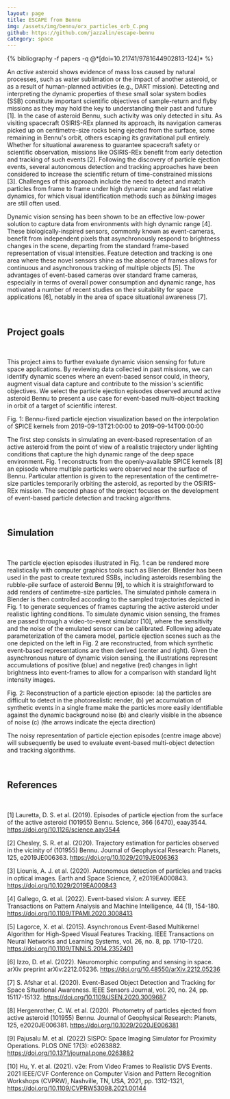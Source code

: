 ```yaml
---
layout: page
title: ESCAPE from Bennu
img: /assets/img/bennu/orx_particles_orb_C.png
github: https://github.com/jazzalin/escape-bennu
category: space
---
```


<div class="publications">
  {% bibliography -f papers -q @*[doi=10.21741/9781644902813-124]* %}
</div>

An *active* asteroid shows evidence of mass loss caused by natural processes, such as water sublimation or the impact of another asteroid, or as a result of human-planned activities (e.g., DART mission). Detecting and interpreting the dynamic properties of these small solar system bodies (SSB) constitute important scientific objectives of sample-return and flyby missions as they may hold the key to understanding their past and future [1]. In the case of asteroid Bennu, such activity was only detected in situ. As visiting spacecraft OSIRIS-REx planned its approach, its navigation cameras picked up on centimetre-size rocks being ejected from the surface, some remaining in Bennu's orbit, others escaping its gravitational pull entirely. Whether for situational awareness to guarantee spacecraft safety or scientific observation, missions like OSIRIS-REx benefit from early detection and tracking of such events [2]. Following the discovery of particle ejection events, several autonomous detection and tracking approaches have been considered to increase the scientific return of time-constrained missions [3]. Challenges of this approach include the need to detect and match particles from frame to frame under high dynamic range and fast relative dynamics, for which visual identification methods such as *blinking* images are still often used.

Dynamic vision sensing has been shown to be an effective low-power solution to capture data from environments with high dynamic range [4]. These biologically-inspired sensors, commonly known as event-cameras, benefit from independent pixels that asynchronously respond to brightness changes in the scene, departing from the standard frame-based representation of visual intensities. Feature detection and tracking is one area where these novel sensors shine as the absence of frames allows for continuous and asynchronous tracking of multiple objects [5]. The advantages of event-based cameras over standard frame cameras, especially in terms of overall power consumption and dynamic range, has motivated a number of recent studies on their suitability for space applications [6], notably in the area of space situational awareness [7].

<br>
<h2>Project goals</h2>
<br>

This project aims to further evaluate dynamic vision sensing for future space applications. By reviewing data collected in past missions, we can identify dynamic scenes where an event-based sensor could, in theory, augment visual data capture and contribute to the mission's scientific objectives. We select the particle ejection episodes observed around active asteroid Bennu to present a use case for event-based multi-object tracking in orbit of a target of scientific interest.

<div class="row">
    <div class="col-sm mt-3 mt-md-0">
        <Image class="img-fluid rounded z-depth-1" src="{{ '/assets/img/bennu/orx_particles_orb_C.png' | relative_url }}" align="center" alt="" title="Visualization of OSIRIS-REx trajectory"/>
    </div>
</div>
<div class="caption">
    Fig. 1: Bennu-fixed particle ejection visualization based on the interpolation of SPICE kernels from 2019-09-13T21:00:00 to 2019-09-14T00:00:00
</div>

The first step consists in simulating an event-based representation of an active asteroid from the point of view of a realistic trajectory under lighting conditions that capture the high dynamic range of the deep space environment. Fig. 1 reconstructs from the openly-available SPICE kernels [8] an episode where multiple particles were observed near the surface of Bennu. Particular attention is given to the representation of the centimetre-size particles temporarily orbiting the asteroid, as reported by the OSIRIS-REx mission. The second phase of the project focuses on the development of event-based particle detection and tracking algorithms.

<br>
<h2>Simulation</h2>
<br>

The particle ejection episodes illustrated in Fig. 1 can be rendered more realistically with computer graphics tools such as Blender. Blender has been used in the past to create textured SSBs, including asteroids resembling the rubble-pile surface of asteroid Bennu [9], to which it is straightforward to add renders of centimetre-size particles. The simulated pinhole camera in Blender is then controlled according to the sampled trajectories depicted in Fig. 1 to generate sequences of frames capturing the active asteroid under realistic lighting conditions. To simulate dynamic vision sensing, the frames are passed through a video-to-event simulator [10], where the sensitivity and the noise of the emulated sensor can be calibrated. Following adequate parameterization of the camera model, particle ejection scenes such as the one depicted on the left in Fig. 2 are reconstructed, from which synthetic event-based representations are then derived (center and right). Given the asynchronous nature of dynamic vision sensing, the illustrations represent accumulations of positive (blue) and negative (red) changes in light brightness into event-frames to allow for a comparison with standard light intensity images.

<div class="row">
    <div class="col-sm mt-3 mt-md-0">
        <Image class="img-fluid rounded z-depth-1" src="{{ '/assets/img/bennu/ejecta_render_3x.png' | relative_url }}" align="center" alt="" title="Reconstruction of particle ejection episode"/>
    </div>
</div>
<div class="caption">
    Fig. 2: Reconstruction of a particle ejection episode: (a) the particles are difficult to detect in the photorealistic render, (b) yet accumulation of synthetic events in a single frame make the particles more easily identifiable against the dynamic background noise (b) and clearly visible in the absence of noise (c) (the arrows indicate the ejecta direction)
</div>

The noisy representation of particle ejection episodes (centre image above) will subsequently be used to evaluate event-based multi-object detection and tracking algorithms.


<br>
<h2>References</h2>
<br>

[1] Lauretta, D. S. et al. (2019). Episodes of particle ejection from the surface of the active asteroid (101955) Bennu. Science, 366 (6470), eaay3544. https://doi.org/10.1126/science.aay3544 

[2] Chesley, S. R. et al. (2020). Trajectory estimation for particles observed in the vicinity of (101955) Bennu. Journal of Geophysical Research: Planets, 125, e2019JE006363. https://doi.org/10.1029/2019JE006363 

[3] Liounis, A. J. et al. (2020). Autonomous detection of particles and tracks in optical images. Earth and Space Science, 7, e2019EA000843. https://doi.org/10.1029/2019EA000843 

[4] Gallego, G. et al. (2022). Event-based vision: A survey. IEEE Transactions on Pattern Analysis and Machine Intelligence, 44 (1), 154-180. https://doi.org/10.1109/TPAMI.2020.3008413

[5] Lagorce, X. et al. (2015). Asynchronous Event-Based Multikernel Algorithm for High-Speed Visual Features Tracking. IEEE Transactions on Neural Networks and Learning Systems, vol. 26, no. 8, pp. 1710-1720. https://doi.org/10.1109/TNNLS.2014.2352401

[6] Izzo, D. et al. (2022). Neuromorphic computing and sensing in space. arXiv preprint arXiv:2212.05236. https://doi.org/10.48550/arXiv.2212.05236 

[7] S. Afshar et al. (2020). Event-Based Object Detection and Tracking for Space Situational Awareness. IEEE Sensors Journal, vol. 20, no. 24, pp. 15117-15132.  https://doi.org/10.1109/JSEN.2020.3009687

[8] Hergenrother, C. W. et al. (2020). Photometry of particles ejected from active asteroid (101955) Bennu. Journal of Geophysical Research: Planets, 125, e2020JE006381. https://doi.org/10.1029/2020JE006381 

[9] Pajusalu M. et al. (2022) SISPO: Space Imaging Simulator for Proximity Operations. PLOS ONE 17(3): e0263882. https://doi.org/10.1371/journal.pone.0263882

[10] Hu, Y. et al. (2021). v2e: From Video Frames to Realistic DVS Events. 2021 IEEE/CVF Conference on Computer Vision and Pattern Recognition Workshops (CVPRW), Nashville, TN, USA, 2021, pp. 1312-1321, https://doi.org/10.1109/CVPRW53098.2021.00144
